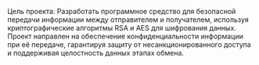 Цель проекта: Разработать программное средство для безопасной передачи информации между отправителем и получателем, используя криптографические алгоритмы RSA и AES для шифрования данных. Проект направлен на обеспечение конфиденциальности информации при её передаче, гарантируя защиту от несанкционированного доступа и поддерживая целостность данных этапах обмена. 

